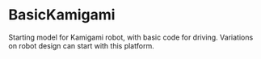 # BasicKamigami
Starting model for Kamigami robot, with basic code for driving. Variations on robot design can start with this platform.
